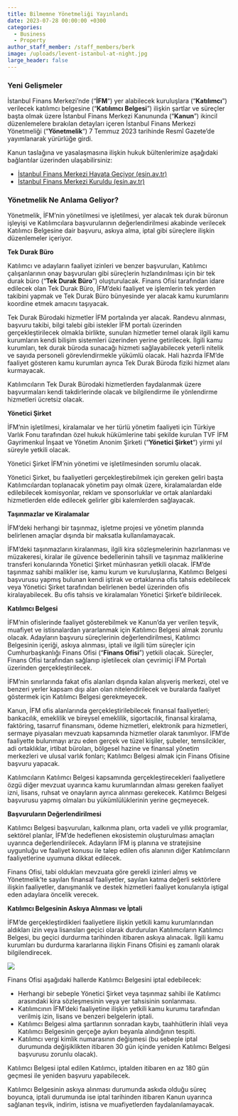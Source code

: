 ```yaml
---
title: Bilmemne Yönetmeliği Yayınlandı
date: 2023-07-28 00:00:00 +0300
categories:
  - Business
  - Property
author_staff_member: /staff_members/berk
image: /uploads/levent-istanbul-at-night.jpg
large_header: false
---
```

### **Yeni Gelişmeler**

İstanbul Finans Merkezi’nde (“**İFM**“) yer alabilecek kuruluşlara (“**Katılımcı**”) verilecek katılımcı belgesine (“**Katılımcı Belgesi**”) ilişkin şartlar ve süreçler başta olmak üzere İstanbul Finans Merkezi Kanununda (“**Kanun**”) ikincil düzenlemelere bırakılan detayları içeren İstanbul Finans Merkezi Yönetmeliği (“**Yönetmelik**“) 7 Temmuz 2023 tarihinde Resmî Gazete’de yayımlanarak yürürlüğe girdi.

Kanun taslağına ve yasalaşmasına ilişkin hukuk bültenlerimize aşağıdaki bağlantılar üzerinden ulaşabilirsiniz:

* [İstanbul Finans Merkezi Hayata Geçiyor (esin.av.tr)](https://urldefense.com/v3/__https:/esinxchange.com/collect/click.aspx?u=eFhKTmtBR1duYm1PbnplSTlOZ3ZzMFU3ektuRUszQVMyTWc1RUs2SkhoRjAzT3dUVjJ0S3ZUN0pTTHkwcEZaVnNWSzRsbytoTVkxejhUVlRoa3MzaThqaTV4SW5HYlJXRkhFVVpmZlRpM09QS2JUcVpSTWhuUXV1aUFlakJ4VE5JSzEwRkNQVE9obz0=&amp;rh=ff00afd1ccb935b9eaa8f7b75141bcb9a51f52d5__;!!Hj9Y_P0nvg!RujnVDmdL9Q-uRiNpthfbvb7PfY-Dqg1C0OlUtOk63bm7_AlsWfop8CaV-zWX-x3U-WcOhoYsJ8x4ALKS6GNDmLEHA$)
* [İstanbul Finans Merkezi Kuruldu (esin.av.tr)](https://urldefense.com/v3/__https:/esinxchange.com/collect/click.aspx?u=eFhKTmtBR1duYm1PbnplSTlOZ3ZzMFU3ektuRUszQVMyTWc1RUs2SkhoRjAzT3dUVjJ0S3ZUN0pTTHkwcEZaVnNWSzRsbytoTVkyS1JNV1dsTjRVcitJRStoanFUODh2aVgrNXhBNkdVTUplbVNaaFdBVFNJNm96OHZkenFFTTRVdVdxS2xFL3FsTT0=&amp;rh=ff00afd1ccb935b9eaa8f7b75141bcb9a51f52d5__;!!Hj9Y_P0nvg!RujnVDmdL9Q-uRiNpthfbvb7PfY-Dqg1C0OlUtOk63bm7_AlsWfop8CaV-zWX-x3U-WcOhoYsJ8x4ALKS6Esw6okpw$)

### **Yönetmelik Ne Anlama Geliyor?**

Yönetmelik, İFM’nin yönetilmesi ve işletilmesi, yer alacak tek durak büronun işleyişi ve Katılımcılara başvurularının değerlendirilmesi akabinde verilecek Katılımcı Belgesine dair başvuru, askıya alma, iptal gibi süreçlere ilişkin düzenlemeler içeriyor.

**Tek Durak Büro**

Katılımcı ve adayların faaliyet izinleri ve benzer başvuruları, Katılımcı çalışanlarının onay başvuruları gibi süreçlerin hızlandırılması için bir tek durak büro (“**Tek Durak Büro**”) oluşturulacak. Finans Ofisi tarafından idare edilecek olan Tek Durak Büro, İFM’deki faaliyet ve işlemlerin tek yerden takibini yapmak ve Tek Durak Büro bünyesinde yer alacak kamu kurumlarını koordine etmek amacını taşıyacak.

Tek Durak Bürodaki hizmetler İFM portalında yer alacak. Randevu alınması, başvuru takibi, bilgi talebi gibi istekler İFM portalı üzerinden gerçekleştirilecek olmakla birlikte, sunulan hizmetler temel olarak ilgili kamu kurumların kendi bilişim sistemleri üzerinden yerine getirilecek. İlgili kamu kurumları, tek durak büroda sunacağı hizmeti sağlayabilecek yeterli nitelik ve sayıda personeli görevlendirmekle yükümlü olacak. Hali hazırda İFM’de faaliyet gösteren kamu kurumları ayrıca Tek Durak Büroda fiziki hizmet alanı kurmayacak.

Katılımcıların Tek Durak Bürodaki hizmetlerden faydalanmak üzere başvurmaları kendi takdirlerinde olacak ve bilgilendirme ile yönlendirme hizmetleri ücretsiz olacak.

**Yönetici Şirket**

İFM’nin işletilmesi, kiralamalar ve her türlü yönetim faaliyeti için Türkiye Varlık Fonu tarafından özel hukuk hükümlerine tabi şekilde kurulan TVF İFM Gayrimenkul İnşaat ve Yönetim Anonim Şirketi (“**Yönetici Şirket**“) yirmi yıl süreyle yetkili olacak.

Yönetici Şirket İFM’nin yönetimi ve işletilmesinden sorumlu olacak.

Yönetici Şirket, bu faaliyetleri gerçekleştirebilmek için gereken geliri başta Katılımcılardan toplanacak yönetim payı olmak üzere, kiralamalardan elde edilebilecek komisyonlar, reklam ve sponsorluklar ve ortak alanlardaki hizmetlerden elde edilecek gelirler gibi kalemlerden sağlayacak.

**Taşınmazlar ve Kiralamalar**

İFM’deki herhangi bir taşınmaz, işletme projesi ve yönetim planında belirlenen amaçlar dışında bir maksatla kullanılamayacak.

İFM’deki taşınmazların kiralanması, ilgili kira sözleşmelerinin hazırlanması ve müzakeresi, kiralar ile güvence bedellerinin tahsili ve taşınmaz maliklerine transferi konularında Yönetici Şirket münhasıran yetkili olacak. İFM’de taşınmaz sahibi malikler ise, kamu kurum ve kuruluşlarına, Katılımcı Belgesi başvurusu yapmış bulunan kendi iştirak ve ortaklarına ofis tahsis edebilecek veya Yönetici Şirket tarafından belirlenen bedel üzerinden ofis kiralayabilecek. Bu ofis tahsis ve kiralamaları Yönetici Şirket’e bildirilecek.

**Katılımcı Belgesi**

İFM’nin ofislerinde faaliyet gösterebilmek ve Kanun’da yer verilen teşvik, muafiyet ve istisnalardan yararlanmak için Katılımcı Belgesi almak zorunlu olacak. Adayların başvuru süreçlerinin değerlendirilmesi, Katılımcı Belgesinin içeriği, askıya alınması, iptali ve ilgili tüm süreçler için Cumhurbaşkanlığı Finans Ofisi (“**Finans Ofisi**”) yetkili olacak. Süreçler, Finans Ofisi tarafından sağlanıp işletilecek olan çevrimiçi İFM Portalı üzerinden gerçekleştirilecek.

İFM’nin sınırlarında fakat ofis alanları dışında kalan alışveriş merkezi, otel ve benzeri yerler kapsam dışı alan olan nitelendirilecek ve buralarda faaliyet göstermek için Katılımcı Belgesi gerekmeyecek.

Kanun, İFM ofis alanlarında gerçekleştirilebilecek finansal faaliyetleri; bankacılık, emeklilik ve bireysel emeklilik, sigortacılık, finansal kiralama, faktöring, tasarruf finansmanı, ödeme hizmetleri, elektronik para hizmetleri, sermaye piyasaları mevzuatı kapsamında hizmetler olarak tanımlıyor. İFM’de faaliyette bulunmayı arzu eden gerçek ve tüzel kişiler, şubeler, temsilcikler, adi ortaklıklar, irtibat büroları, bölgesel hazine ve finansal yönetim merkezleri ve ulusal varlık fonları; Katılımcı Belgesi almak için Finans Ofisine başvuru yapacak.

Katılımcıların Katılımcı Belgesi kapsamında gerçekleştirecekleri faaliyetlere özgü diğer mevzuat uyarınca kamu kurumlarından alması gereken faaliyet izni, lisans, ruhsat ve onayların ayrıca alınması gerekecek. Katılımcı Belgesi başvurusu yapmış olmaları bu yükümlülüklerinin yerine geçmeyecek.

**Başvuruların Değerlendirilmesi**

Katılımcı Belgesi başvuruları, kalkınma planı, orta vadeli ve yıllık programlar, sektörel planlar, İFM’de hedeflenen ekosistemin oluşturulması amaçları uyarınca değerlendirilecek. Adayların İFM iş planına ve stratejisine uygunluğu ve faaliyet konusu ile talep edilen ofis alanının diğer Katılımcıların faaliyetlerine uyumuna dikkat edilecek.

Finans Ofisi, tabi oldukları mevzuata göre gerekli izinleri almış ve Yönetmelik’te sayılan finansal faaliyetler, sayılan katma değerli sektörlere ilişkin faaliyetler, danışmanlık ve destek hizmetleri faaliyet konularıyla iştigal eden adaylara öncelik verecek.

**Katılımcı Belgesinin Askıya Alınması ve İptali**

İFM’de gerçekleştirdikleri faaliyetlere ilişkin yetkili kamu kurumlarından aldıkları izin veya lisansları geçici olarak durdurulan Katılımcıların Katılımcı Belgesi, bu geçici durdurma tarihinden itibaren askıya alınacak. İlgili kamu kurumları bu durdurma kararlarına ilişkin Finans Ofisini eş zamanlı olarak bilgilendirecek.

![](/uploads/building.jpg)

Finans Ofisi aşağıdaki hallerde Katılımcı Belgesini iptal edebilecek:

* Herhangi bir sebeple Yönetici Şirket veya taşınmaz sahibi ile Katılımcı arasındaki kira sözleşmesinin veya yer tahsisinin sonlanması.
* Katılımcının İFM’deki faaliyetine ilişkin yetkili kamu kurumu tarafından verilmiş izin, lisans ve benzeri belgelerin iptali.
* Katılımcı Belgesi alma şartlarının sonradan kaybı, taahhütlerin ihlali veya Katılımcı Belgesinin gerçeğe aykırı beyanla alındığının tespiti.
* Katılımcı vergi kimlik numarasının değişmesi (bu sebeple iptal durumunda değişiklikten itibaren 30 gün içinde yeniden Katılımcı Belgesi başvurusu zorunlu olacak).

Katılımcı Belgesi iptal edilen Katılımcı, iptalden itibaren en az 180 gün geçmesi ile yeniden başvuru yapabilecek.

Katılımcı Belgesinin askıya alınması durumunda askıda olduğu süreç boyunca, iptali durumunda ise iptal tarihinden itibaren Kanun uyarınca sağlanan teşvik, indirim, istisna ve muafiyetlerden faydalanılamayacak.